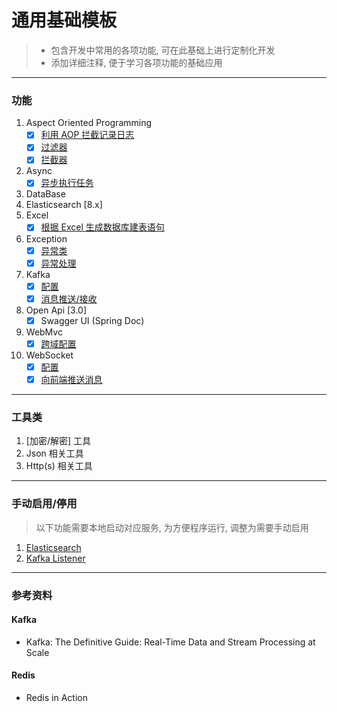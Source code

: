 # 通用基础模板

> * 包含开发中常用的各项功能, 可在此基础上进行定制化开发
> * 添加详细注释, 便于学习各项功能的基础应用
---

### 功能

1. Aspect Oriented Programming
    - [x] [利用 AOP 拦截记录日志](src/main/java/com/demo/aop/LogAspect.java)
    - [x] [过滤器](src/main/java/com/demo/aop/DemoFilter.java)
    - [x] [拦截器](src/main/java/com/demo/aop/DemoInterceptor.java)
2. Async
    - [x] [异步执行任务](src/main/java/com/demo/service/AsyncService.java)
3. DataBase
4. Elasticsearch [8.x]
5. Excel
    - [x] [根据 Excel 生成数据库建表语句](src/main/java/com/demo/service/ExcelService.java)
6. Exception
    - [x] [异常类](src/main/java/com/demo/exception)
    - [x] [异常处理](src/main/java/com/demo/handler)
7. Kafka
    - [x] [配置](src/main/java/com/demo/config/KafkaConfig.java)
    - [x] [消息推送/接收](src/main/java/com/demo/service/KafkaService.java)
8. Open Api [3.0]
    - [x] Swagger UI (Spring Doc)
9. WebMvc
    - [x] [跨域配置](src/main/java/com/demo/config/WebMvcConfig.java)
10. WebSocket
     - [x] [配置](src/main/java/com/demo/config/WebSocketConfig.java)
     - [x] [向前端推送消息](src/main/java/com/demo/config/WebSocketConfig.java)

---

### 工具类

1. [加密/解密] 工具
2. Json 相关工具
3. Http(s) 相关工具

---

### 手动启用/停用

> 以下功能需要本地启动对应服务, 为方便程序运行, 调整为需要手动启用

1. [Elasticsearch](src/main/java/excluded/elasticsearch)
2. [Kafka Listener](src/main/java/com/demo/listener/DemoKafkaListener.java)

---

### 参考资料

#### Kafka

- Kafka: The Definitive Guide: Real-Time Data and Stream Processing at Scale

#### Redis

- Redis in Action